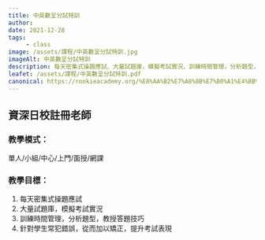 ```yaml
---
title: 中英數呈分試特訓
author:
date: 2021-12-28
tags: 
     - class
image: /assets/課程/中英數呈分試特訓.jpg
imageAlt: 中英數呈分試特訓
description: 每天密集式操題應試、大量試題庫，模擬考試實況、訓練時間管理，分析題型，教授答題技巧、針對學生常犯錯誤，從而加以矯正，提升考試表現
leafet: /assets/課程/中英數呈分試特訓.pdf
canonical: https://rookieacademy.org/%E8%AA%B2%E7%A8%8B%E7%B0%A1%E4%BB%8B/%E5%91%88%E5%88%86%E8%A9%A6%E7%89%B9%E8%A8%93/
---
```


## 資深日校註冊老師

### 教學模式：

單人/小組/中心/上門/面授/網課

### 教學目標：

1. 每天密集式操題應試
2. 大量試題庫，模擬考試實況
3. 訓練時間管理，分析題型，教授答題技巧
4. 針對學生常犯錯誤，從而加以矯正，提升考試表現
<br><br>